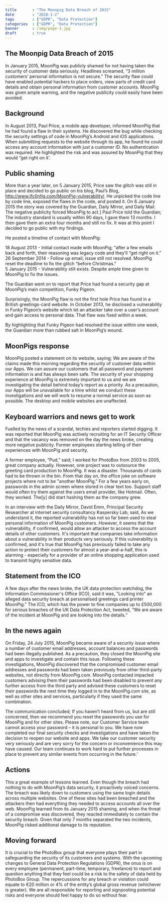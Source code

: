 ```yaml
---
title       : "The Moonpig Data Breach of 2015"
date        : "2018-1-2"
tags        : ["GDPR", "Data Protection"]
categories  : ["GDPR", "Data Protection"]
banner      : /img/page-3.jpg
draft       : true
---
```


## The Moonpig Data Breach of 2015

In January 2015, MoonPig was publicly shamed for not having taken the security of customer data seriously.  Headlines screamed, “3 million customers’ personal information is not secure.”  The security flaw could have enabled potential hackers to place orders, view parts of credit card details and obtain personal information from customer accounts.  MoonPig was given ample warning, and the negative publicity could easily have been avoided.

## Background
In August 2013, Paul Price, a mobile app developer, informed MoonPig that he had found a flaw in their systems.  He discovered the bug while checking the security settings of code in MoonPig’s Android and iOS applications.  When submitting requests to the website through its app, he found he could access any account information with just a customer ID.  No authentication was required.  He highlighted the risk and was assured by MoonPig that they would “get right on it’. 

## Public shaming
More than a year later, on 5 January 2015, Price saw the glitch was still in place and decided to go public on his blog, Paul’s Blog, http://www.ifc0nfig.com/MoonPig-vulnerability/.  He unpicked the code line by code line, exposed the flaws in the code, and posted it.  On 6 January 2015 the story was covered by the Guardian, Daily Mirror, and Daily Mail.  The negative publicity forced MoonPig to act.]
Paul Price told the Guardian;
The industry standard is usually within 90 days, I gave them 13 months. I then gave them an extra four months and still no fix. It was at this point I decided to go public with my findings.

He posted a timeline of contact with MoonPig:

18 August 2013 - Initial contact made with MoonPig; “after a few emails back and forth, their reasoning was legacy code and they’ll “get right on it.”
26 September 2014 - Follow up email; issue still not resolved.  MoonPig reset the deadline to fix the glitch “before Christmas.”   
5 January 2015 - Vulnerability still exists.  Despite ample time given to MoonPig to fix the issues.

The Guardian went on to report that Price had found a security gap at MoonPig’s main competition, Funky Pigeon.

Surprisingly, the MoonPig flaw is not the first hole Price has found in a British greetings-card website.  In October 2013, he disclosed a vulnerability in Funky Pigeon’s website which let an attacker take over a user’s account and gain access to personal data.  That flaw was fixed within a week.  

By highlighting that Funky Pigeon had resolved the issue within one week, the Guardian more than rubbed salt in MoonPig’s wound.

## MoonPigs response
MoonPig posted a statement on its website, saying;
We are aware of the claims made this morning regarding the security of customer data within our Apps.  We can assure our customers that all password and payment information is and has always been safe.  The security of your shopping experience at MoonPig is extremely important to us and we are investigating the detail behind today’s report as a priority.  As a precaution, our Apps will be unavailable for a time whilst we conduct these investigations and we will work to resume a normal service as soon as possible.  The desktop and mobile websites are unaffected.

## Keyboard warriors and news get to work
Fuelled by the news of a scandal, techies and reporters started digging.  It was reported that MoonPig was actively recruiting for an IT Security Officer and that the vacancy was removed on the day the news broke, creating more negative publicity.  Former employees starting telling of their experiences with MoonPig and security.

A former employee, “Pud,” said;
I worked for PhotoBox from 2003 to 2005, great company actually.  However, one project was to outsource the greeting card production to MoonPig.  It was a disaster. Thousands of cards had to be thrown in the bin.  From that day on, the office joke on software projects where not to be "another MoonPig."  For a few years early on, passwords in the admin screen where stored in clear text too. Support staff would often try them against the users email provider, like Hotmail. Often, they worked. The[y] did start hashing them as the company grew.

In an interview with the Daily Mirror, David Emm, Principal Security Researcher at internet security consultancy Kaspersky Lab, said, 
As we understand it, the reported vulnerability has not so far been used to steal personal information of MoonPig customers.  However, it seems that the vulnerability, if confirmed, would allow an attacker to access the account details of other customers.  It's important that companies take information about a vulnerability in their products very seriously.  If this vulnerability is confirmed, and it's true that MoonPig has previously failed to take any action to protect their customers for almost a year-and-a-half, this is alarming - especially for a provider of an online shopping application used to transmit highly sensitive data.

## Statement from the ICO

A few days after the news broke, the UK data protection watchdog, the Information Commissioner's Office (ICO), said it was, "Looking into" an alleged data security breach at personalised greetings card printer MoonPig.” 
The ICO, which has the power to fine companies up to £500,000 for serious breaches of the UK Data Protection Act, tweeted, “We are aware of the incident at MoonPig and are looking into the details.”

## In the news again

On Friday, 24 July 2015, MoonPig became aware of a security issue where a number of customer email addresses, account balances and passwords had been illegally published.  As a precaution, they closed the MoonPig site and apps to investigate and contain this issue.  Following these investigations, MoonPig discovered that the compromised customer email 
addresses and passwords had been taken previously from other third-party websites, not directly from MoonPig.com.
MoonPig contacted impacted customers advising them their passwords had been disabled to prevent any further access from the third party and advised these customers to reset their passwords the next time they logged in to the MoonPig.com site, as well as other sites and services, particularly if they used the same combination. 

The communication concluded; 
If you haven’t heard from us, but are still concerned, then we recommend you reset the passwords you use for MoonPig and for other sites.  Please note, our Customer Service team cannot access your password – it is personal to you.
We have now completed our final security checks and investigations and have taken the decision to reopen our website and apps.  We take our customer security very seriously and are very sorry for the concern or inconvenience this may have caused.  Our team continues to work hard to put further processes in place to prevent any similar events from occurring in the future.’

## Actions

This a great example of lessons learned. Even though the breach had nothing to do with MoonPig’s data security, it proactively voiced concerns.  The breach was likely down to customers using the same login details across multiple websites. One of these sites had been breached and the attackers then had everything they needed to access accounts all over the web. 
MoonPig learned from its January 2015 shaming, and when the threat of a compromise was discovered, they reacted immediately to contain the security breach.  Given that only 7 months separated the two incidents, MoonPig risked additional damage to its reputation.

## Moving forward

It is crucial to the PhotoBox group that everyone plays their part in safeguarding the security of its customers and systems. With the upcoming changes to General Data Protection Regulations (GDPR), the onus is on every employee (permanent, part-time, temporary, freelance) to report and question anything that they feel could be a risk to the safety of data held by PhotoBox Group. 
The repercussions for any breach or violation could equate to €20 million or 4% of the entity’s global gross revenue (whichever is greater).
We are all responsible for reporting and signposting potential risks and everyone should feel happy to do so without fear. 
